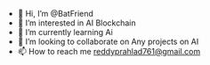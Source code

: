 - 👋 Hi, I’m @BatFriend
- 👀 I’m interested in AI Blockchain
- 🌱 I’m currently learning Ai
- 💞️ I’m looking to collaborate on Any projects on AI 
- 📫 How to reach me reddyprahlad761@gmail.com

<!---
BatFriend/BatFriend is a ✨ special ✨ repository because its `README.md` (this file) appears on your GitHub profile.
You can click the Preview link to take a look at your changes.
--->
